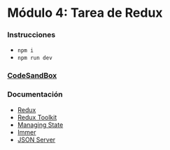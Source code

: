 # Módulo 4: Tarea de Redux

### Instrucciones

- `npm i`
- `npm run dev`

### [CodeSandBox](https://codesandbox.io/p/github/eliashz/ra-m4-tarea-redux/draft/youthful-wiles)

### Documentación

- [Redux](https://redux.js.org/)
- [Redux Toolkit](https://redux-toolkit.js.org/)
- [Managing State](https://beta.reactjs.org/learn/managing-state)
- [Immer](https://www.npmjs.com/package/immer)
- [JSON Server](https://npmjs.com/package/json-server)
